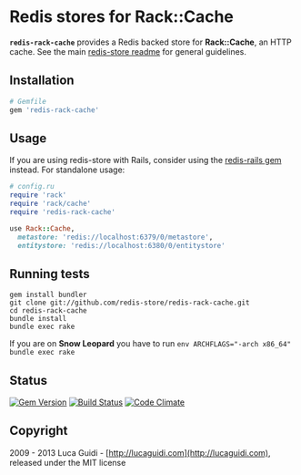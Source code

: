 # Redis stores for Rack::Cache

__`redis-rack-cache`__ provides a Redis backed store for __Rack::Cache__, an HTTP cache. See the main [redis-store readme](https://github.com/redis-store/redis-store) for general guidelines.

## Installation

```ruby
# Gemfile
gem 'redis-rack-cache'
```

## Usage

If you are using redis-store with Rails, consider using the [redis-rails gem](https://github.com/redis-store/redis-rails) instead. For standalone usage:

```ruby
# config.ru
require 'rack'
require 'rack/cache'
require 'redis-rack-cache'

use Rack::Cache,
  metastore: 'redis://localhost:6379/0/metastore',
  entitystore: 'redis://localhost:6380/0/entitystore'
```

## Running tests

```shell
gem install bundler
git clone git://github.com/redis-store/redis-rack-cache.git
cd redis-rack-cache
bundle install
bundle exec rake
```

If you are on **Snow Leopard** you have to run `env ARCHFLAGS="-arch x86_64" bundle exec rake`

## Status

[![Gem Version](https://badge.fury.io/rb/redis-rack-cache.png)](http://badge.fury.io/rb/redis-rack-cache) 
[![Build Status](https://secure.travis-ci.org/redis-store/redis-rack-cache.png?branch=master)](http://travis-ci.org/redis-store/redis-rack-cache?branch=master) 
[![Code Climate](https://codeclimate.com/github/redis-store/redis-rack-cache.png)](https://codeclimate.com/github/redis-store/redis-rack-cache)

## Copyright

2009 - 2013 Luca Guidi - [http://lucaguidi.com](http://lucaguidi.com), released under the MIT license
